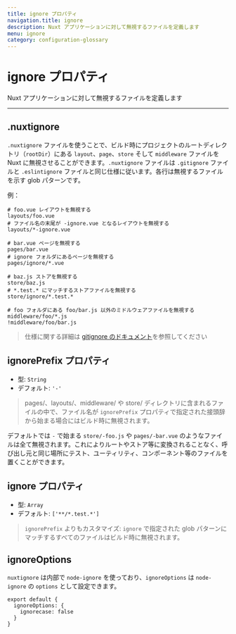 ```yaml
---
title: ignore プロパティ
navigation.title: ignore
description: Nuxt アプリケーションに対して無視するファイルを定義します
menu: ignore
category: configuration-glossary
---
```

# ignore プロパティ

Nuxt アプリケーションに対して無視するファイルを定義します

---

## .nuxtignore

`.nuxtignore` ファイルを使うことで、ビルド時にプロジェクトのルートディレクトリ（`rootDir`）にある `layout`、`page`、`store` そして `middleware` ファイルを Nuxt に無視させることができます。`.nuxtignore` ファイルは `.gitignore` ファイルと `.eslintignore` ファイルと同じ仕様に従います。各行は無視するファイルを示す glob パターンです。

例：

```
# foo.vue レイアウトを無視する
layouts/foo.vue
# ファイル名の末尾が -ignore.vue となるレイアウトを無視する
layouts/*-ignore.vue

# bar.vue ページを無視する
pages/bar.vue
# ignore フォルダにあるページを無視する
pages/ignore/*.vue

# baz.js ストアを無視する
store/baz.js
# *.test.* にマッチするストアファイルを無視する
store/ignore/*.test.*

# foo フォルダにある foo/bar.js 以外のミドルウェアファイルを無視する
middleware/foo/*.js
!middleware/foo/bar.js
```

> 仕様に関する詳細は [gitignore のドキュメント](https://git-scm.com/docs/gitignore)を参照してください

## ignorePrefix プロパティ

- 型: `String`
- デフォルト: `'-'`

> pages/、layouts/、middleware/ や store/ ディレクトリに含まれるファイルの中で、ファイル名が `ignorePrefix` プロパティで指定された接頭辞から始まる場合にはビルド時に無視されます。

デフォルトでは `-` で始まる `store/-foo.js` や `pages/-bar.vue` のようなファイルは全て無視されます。これによりルートやストア等に変換されることなく、呼び出し元と同じ場所にテスト、ユーティリティ、コンポーネント等のファイルを置くことができます。

## ignore プロパティ

- 型: `Array`
- デフォルト: `['**/*.test.*']`

> `ignorePrefix` よりもカスタマイズ: `ignore` で指定された glob パターンにマッチするすべてのファイルはビルド時に無視されます。

## ignoreOptions

`nuxtignore` は内部で `node-ignore` を使っており、`ignoreOptions` は `node-ignore` の `options` として設定できます。

```js{}[nuxt.config.js]
export default {
  ignoreOptions: {
    ignorecase: false
  }
}
```
